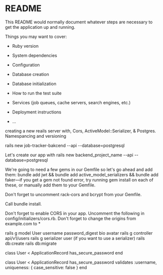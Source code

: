 # README

This README would normally document whatever steps are necessary to get the
application up and running.

Things you may want to cover:

* Ruby version

* System dependencies

* Configuration

* Database creation

* Database initialization

* How to run the test suite

* Services (job queues, cache servers, search engines, etc.)

* Deployment instructions

* ...

creating a new reails server with, Cors, ActiveModel::Serializer, & Postgres.  Namespancing and versioning 

rails new job-tracker-bakcend --api --database=postgresql

Let's create our app with rails new backend_project_name --api --database=postgresql

We're going to need a few gems in our Gemfile so let's go ahead and add them: bundle add jwt && bundle add active_model_serializers && bundle add faker––if you get a gem not found error, try running gem install on each of these, or manually add them to your Gemfile.

Don't forget to uncomment rack-cors and bcrypt from your Gemfile.

Call bundle install.

Don't forget to enable CORS in your app. Uncomment the following in config/initializers/cors.rb. Don't forget to change the origins from example.com to *

rails g model User username password_digest bio avatar
rails g controller api/v1/users
rails g serializer user (if you want to use a serializer)
rails db:create
rails db:migrate

class User < ApplicationRecord
  has_secure_password
end

class User < ApplicationRecord
  has_secure_password
  validates :username, uniqueness: { case_sensitive: false }
end 
